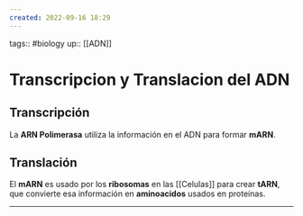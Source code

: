 ```yaml
---
created: 2022-09-16 18:29
---
```

tags:: #biology 
up:: [[ADN]]
# Transcripcion y Translacion del ADN
## Transcripción
La **ARN Polimerasa** utiliza la información en el ADN para formar **mARN**.

## Translación
El **mARN** es usado por los **ribosomas** en las [[Celulas]] para crear **tARN**, que convierte esa información en **aminoacidos** usados en proteínas.
___
